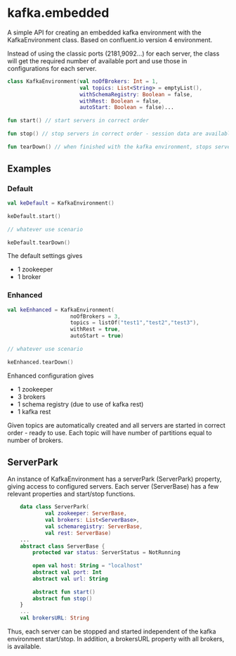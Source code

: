 # kafka.embedded

A simple API for creating an embedded kafka environment with the KafkaEnvironment class. 
Based on confluent.io version 4 environment. 

Instead of using the classic ports (2181,9092...) for each server, the class will get the required number of available port 
and use those in configurations for each server. 

```kotlin
class KafkaEnvironment(val noOfBrokers: Int = 1,
                       val topics: List<String> = emptyList(),
                       withSchemaRegistry: Boolean = false,
                       withRest: Boolean = false,
                       autoStart: Boolean = false)...
  
fun start() // start servers in correct order
 
fun stop() // stop servers in correct order - session data are available
 
fun tearDown() // when finished with the kafka environment, stops servers and remove session data                    
```

## Examples
### Default
```kotlin
val keDefault = KafkaEnvironment()
 
keDefault.start()
  
// whatever use scenario
 
keDefault.tearDown()
```

The default settings gives
* 1 zookeeper
* 1 broker

### Enhanced
```kotlin
val keEnhanced = KafkaEnvironment(
                    noOfBrokers = 3,
                    topics = listOf("test1","test2","test3"),
                    withRest = true,
                    autoStart = true)
  
// whatever use scenario
 
keEnhanced.tearDown()
```
Enhanced configuration gives 
* 1 zookeeper
* 3 brokers
* 1 schema registry (due to use of kafka rest)
* 1 kafka rest

Given topics are automatically created and all servers are started in correct order - ready to use.
Each topic will have number of partitions equal to number of brokers.

## ServerPark
An instance of KafkaEnvironment has a serverPark (ServerPark) property, giving access to configured servers.
Each server (ServerBase) has a few relevant properties and start/stop functions. 

```kotlin
    data class ServerPark(
            val zookeeper: ServerBase,
            val brokers: List<ServerBase>,
            val schemaregistry: ServerBase,
            val rest: ServerBase)
    ...        
    abstract class ServerBase {
        protected var status: ServerStatus = NotRunning
    
        open val host: String = "localhost"
        abstract val port: Int
        abstract val url: String
    
        abstract fun start()
        abstract fun stop()
    }
    ...
    val brokersURL: String
``` 
Thus, each server can be stopped and started independent of the kafka environment start/stop.
In addition, a brokersURL property with all brokers, is available. 